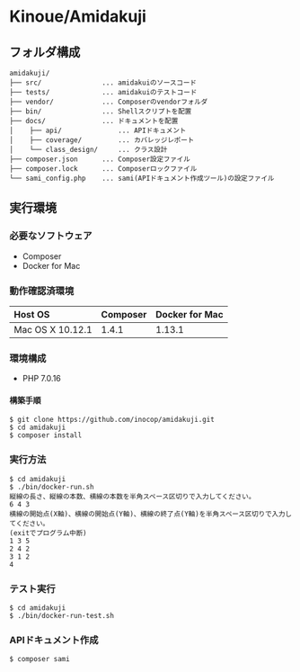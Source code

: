 # Kinoue/Amidakuji

## フォルダ構成

```
amidakuji/
├── src/               ... amidakuiのソースコード
├── tests/             ... amidakuiのテストコード
├── vendor/            ... Composerのvendorフォルダ
├── bin/               ... Shellスクリプトを配置
├── docs/              ... ドキュメントを配置
│    ├── api/              ... APIドキュメント
│    ├── coverage/         ... カバレッジレポート
│    └── class_design/     ... クラス設計
├── composer.json      ... Composer設定ファイル
├── composer.lock      ... Composerロックファイル
└── sami_config.php    ... sami(APIドキュメント作成ツール)の設定ファイル
```

## 実行環境

### 必要なソフトウェア

* Composer
* Docker for Mac

### 動作確認済環境

| Host OS          | Composer | Docker for Mac |
| :--------------- | :------- | :------------- |
| Mac OS X 10.12.1 |  1.4.1   | 1.13.1         |

### 環境構成

* PHP 7.0.16

#### 構築手順

```shell
$ git clone https://github.com/inocop/amidakuji.git
$ cd amidakuji
$ composer install
```

### 実行方法

```shell
$ cd amidakuji
$ ./bin/docker-run.sh
縦線の長さ、縦線の本数、横線の本数を半角スペース区切りで入力してください。
6 4 3
横線の開始点(X軸)、横線の開始点(Y軸)、横線の終了点(Y軸)を半角スペース区切りで入力してください。
(exitでプログラム中断)
1 3 5
2 4 2
3 1 2
4
```

### テスト実行

```shell
$ cd amidakuji
$ ./bin/docker-run-test.sh
```

### APIドキュメント作成

```shell
$ composer sami
```

